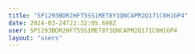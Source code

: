 ```yaml
---
title: "SP1293BDR2HFT5SS1MET8Y1QNCAPM2Q171C0H1GP4"
date: 2024-03-24T22:32:05.698Z
user: SP1293BDR2HFT5SS1MET8Y1QNCAPM2Q171C0H1GP4
layout: "users"
---
```

    